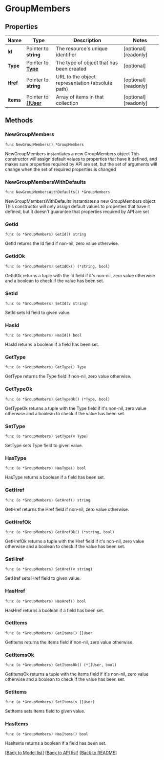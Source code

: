 # GroupMembers

## Properties

Name | Type | Description | Notes
------------ | ------------- | ------------- | -------------
**Id** | Pointer to **string** | The resource&#39;s unique identifier | [optional] [readonly] 
**Type** | Pointer to [**Type**](Type.md) | The type of object that has been created | [optional] 
**Href** | Pointer to **string** | URL to the object representation (absolute path) | [optional] [readonly] 
**Items** | Pointer to [**[]User**](User.md) | Array of items in that collection | [optional] [readonly] 

## Methods

### NewGroupMembers

`func NewGroupMembers() *GroupMembers`

NewGroupMembers instantiates a new GroupMembers object
This constructor will assign default values to properties that have it defined,
and makes sure properties required by API are set, but the set of arguments
will change when the set of required properties is changed

### NewGroupMembersWithDefaults

`func NewGroupMembersWithDefaults() *GroupMembers`

NewGroupMembersWithDefaults instantiates a new GroupMembers object
This constructor will only assign default values to properties that have it defined,
but it doesn't guarantee that properties required by API are set

### GetId

`func (o *GroupMembers) GetId() string`

GetId returns the Id field if non-nil, zero value otherwise.

### GetIdOk

`func (o *GroupMembers) GetIdOk() (*string, bool)`

GetIdOk returns a tuple with the Id field if it's non-nil, zero value otherwise
and a boolean to check if the value has been set.

### SetId

`func (o *GroupMembers) SetId(v string)`

SetId sets Id field to given value.

### HasId

`func (o *GroupMembers) HasId() bool`

HasId returns a boolean if a field has been set.

### GetType

`func (o *GroupMembers) GetType() Type`

GetType returns the Type field if non-nil, zero value otherwise.

### GetTypeOk

`func (o *GroupMembers) GetTypeOk() (*Type, bool)`

GetTypeOk returns a tuple with the Type field if it's non-nil, zero value otherwise
and a boolean to check if the value has been set.

### SetType

`func (o *GroupMembers) SetType(v Type)`

SetType sets Type field to given value.

### HasType

`func (o *GroupMembers) HasType() bool`

HasType returns a boolean if a field has been set.

### GetHref

`func (o *GroupMembers) GetHref() string`

GetHref returns the Href field if non-nil, zero value otherwise.

### GetHrefOk

`func (o *GroupMembers) GetHrefOk() (*string, bool)`

GetHrefOk returns a tuple with the Href field if it's non-nil, zero value otherwise
and a boolean to check if the value has been set.

### SetHref

`func (o *GroupMembers) SetHref(v string)`

SetHref sets Href field to given value.

### HasHref

`func (o *GroupMembers) HasHref() bool`

HasHref returns a boolean if a field has been set.

### GetItems

`func (o *GroupMembers) GetItems() []User`

GetItems returns the Items field if non-nil, zero value otherwise.

### GetItemsOk

`func (o *GroupMembers) GetItemsOk() (*[]User, bool)`

GetItemsOk returns a tuple with the Items field if it's non-nil, zero value otherwise
and a boolean to check if the value has been set.

### SetItems

`func (o *GroupMembers) SetItems(v []User)`

SetItems sets Items field to given value.

### HasItems

`func (o *GroupMembers) HasItems() bool`

HasItems returns a boolean if a field has been set.


[[Back to Model list]](../README.md#documentation-for-models) [[Back to API list]](../README.md#documentation-for-api-endpoints) [[Back to README]](../README.md)


